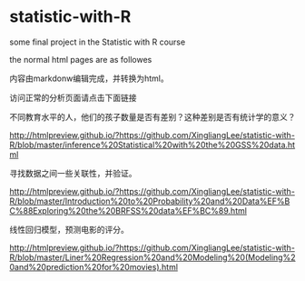 # statistic-with-R
some final project in the Statistic with R course

the normal html pages are as followes

内容由markdonw编辑完成，并转换为html。

访问正常的分析页面请点击下面链接

不同教育水平的人，他们的孩子数量是否有差别？这种差别是否有统计学的意义？

http://htmlpreview.github.io/?https://github.com/XingliangLee/statistic-with-R/blob/master/inference%20Statistical%20with%20the%20GSS%20data.html

寻找数据之间一些关联性，并验证。

http://htmlpreview.github.io/?https://github.com/XingliangLee/statistic-with-R/blob/master/Introduction%20to%20Probability%20and%20Data%EF%BC%88Exploring%20the%20BRFSS%20data%EF%BC%89.html

线性回归模型，预测电影的评分。

http://htmlpreview.github.io/?https://github.com/XingliangLee/statistic-with-R/blob/master/Liner%20Regression%20and%20Modeling%20(Modeling%20and%20prediction%20for%20movies).html



